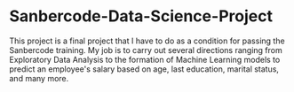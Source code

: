 # Sanbercode-Data-Science-Project
This project is a final project that I have to do as a condition for passing the Sanbercode training. My job is to carry out several directions ranging from Exploratory Data Analysis to the formation of Machine Learning models to predict an employee's salary based on age, last education, marital status, and many more.
